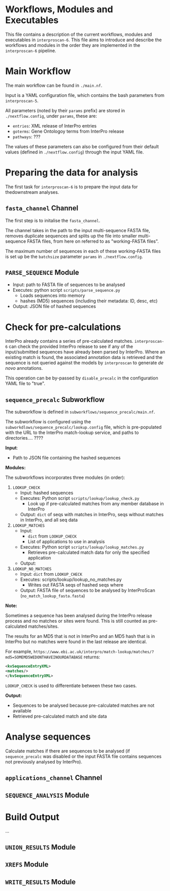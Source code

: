# Workflows, Modules and Executables

This file contains a description of the current workflows, modules and executables in `interproscan-6`. This file aims to introduce and describe the workflows and modules in the order they are implemented in the `interproscan-6` pipeline.

# Main Workflow

The main workflow can be found in `./main.nf`.

Input is a YAML configuration file, which contains the bash parameters from `interproscan-5`.

All parameters (noted by their `params` prefix) are stored in `./nextflow.config`, under `params`, these are:
* `entries`: XML release of InterPro entries
* `goterms`: Gene Ontologoy terms from InterPro release
* `pathways`: ??? 

The values of these parameters can also be configured from their default values (defined in `./nextflow.config`) through the input YAML file.

# Preparing the data for analysis

The first task for `interproscan-6` is to prepare the input data for thedownstream analyses.

## `fasta_channel` Channel

The first step is to initalise the `fasta_channel`.

The channel takes in the path to the input multi-sequence FASTA file, removes duplicate sequences and splits up the file into smaller multi-sequence FASTA files, from here on referred to as "working-FASTA files".

The maximum number of sequences in each of these working-FASTA files is set up be the `batchsize` parameter `params` in `./nextflow.config`.

## `PARSE_SEQUENCE` Module

* Input: path to FASTA file of sequences to be analysed
* Executes: python script `scripts/parse_sequence.py`
    * Loads sequences into memory
    * hashes (MD5) sequences (including their metadata: ID, desc, etc)
* Output: JSON file of hashed sequences

# Check for pre-calculations

InterPro already contains a series of pre-calculated matches. `interproscan-6` can check the provided InterPro release to see if any of the input/submitted sequences have already been parsed by InterPro. Where an existing match is found, the associated annotation data is retrieved and the sequence is not queried against the models by `interproscan` to generate _de novo_ annotations.

This operation can be by-passed by `disable_precalc` in the configuration YAML file to "true".

## `sequence_precalc` Subworkflow

The subworkflow is defined in `subworkflows/sequence_precalc/main.nf`.

The subworkflow is configured using the `subworkdlows/sequence_precalc/lookup.config` file, which is pre-populated with the URL to the InterPro match-lookup service, and paths to directories.... ????

**Input**:
* Path to JSON file containing the hashed sequences

**Modules:**

The subworkflows incorporates three modules (in order):
1. `LOOKUP_CHECK`
    * Input: hashed sequences
    * Executes: Python script `scripts/lookup/lookup_check.py`
        * Look up if pre-calculated matches from any member database in InterPro
    * Output: `dict` of seqs with matches in InterPro, seqs without matches in InterPro, and all seq data
2. `LOOKUP_MATCHES`
    * Input:
        * `dict` from `LOOKUP_CHECK`
        * List of applications to use in analysis
    * Executes: Python script `scripts/lookup/lookup_matches.py`
        * Retrieves pre-calculated match data for only the specified application
    * Output: 
3. `LOOKUP_NO_MATCHES`
    * Input: `dict` from `LOOKUP_CHECK`
    * Executes: scripts/lookup/lookup_no_matches.py
        * Writes out FASTA seqs of hashed seqs where 
    * Output: FASTA file of sequences to be analysed by InterProScan (`no_match_lookup_fasta.fasta`)

**Note:**

Sometimes a sequence has been analysed during the InterPro release process and no matches or sites were found. This is still counted as pre-calculated matches/sites.

The results for an MD5 that is not in InterPro and an MD5 hash that is in InterPro but no matches were found in the last release are identical.

For example, `https://www.ebi.ac.uk/interpro/match-lookup/matches/?md5=SOMEMD5WEDONTHAVEINOURDATABASE` returns:

```xml
<kvSequenceEntryXML>
<matches/>
</kvSequenceEntryXML>
```

`LOOKUP_CHECK` is used to differentiate between these two cases.

**Output:**

* Sequences to be analysed because pre-calculated matches are not available
* Retrieved pre-calculated match and site data

# Analyse sequences

Calculate matches if there are sequences to be analysed (if `sequence_precalc` was disabled or the input FASTA file contains sequences not previously analysed by InterPro).

## `applications_channel` Channel

## `SEQUENCE_ANALYSIS` Module

# Build Output

...

## `UNION_RESULTS` Module

## `XREFS` Module

## `WRITE_RESULTS` Module


